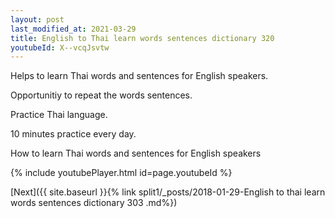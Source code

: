 ```yaml
---
layout: post
last_modified_at: 2021-03-29
title: English to Thai learn words sentences dictionary 320 
youtubeId: X--vcqJsvtw
---
```

 
 
Helps to learn Thai words and sentences for English speakers.

Opportunitiy to repeat the words sentences. 

Practice Thai language. 
 
10 minutes practice every day. 
 
How to learn Thai words and sentences for English speakers 
 
{% include youtubePlayer.html id=page.youtubeId %}
 
 
[Next]({{ site.baseurl }}{% link  split1/_posts/2018-01-29-English to thai learn words sentences dictionary 303 .md%})
 

